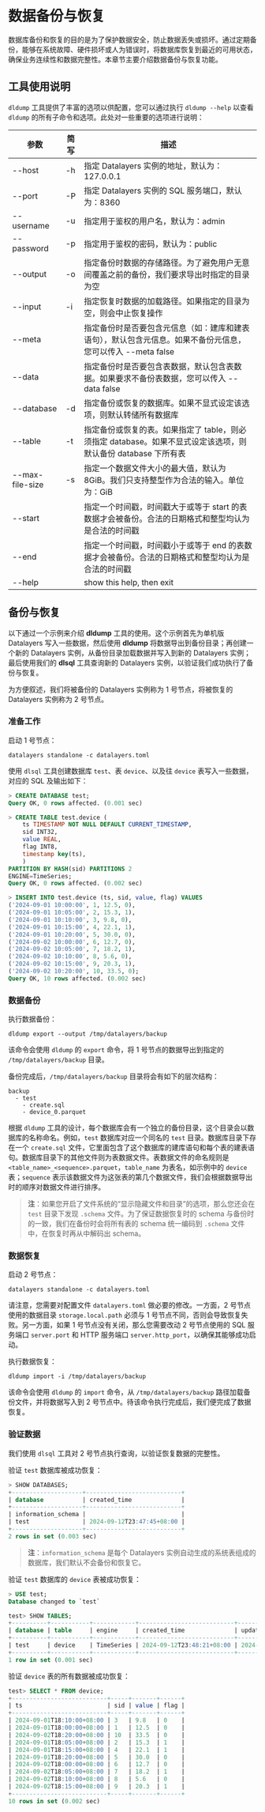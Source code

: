 # 数据备份与恢复
数据库备份和恢复的目的是为了保护数据安全，防止数据丢失或损坏。通过定期备份，能够在系统故障、硬件损坏或人为错误时，将数据库恢复到最近的可用状态，确保业务连续性和数据完整性。本章节主要介绍数据备份与恢复功能。

## 工具使用说明
`dldump` 工具提供了丰富的选项以供配置，您可以通过执行 `dldump --help` 以查看 `dldump` 的所有子命令和选项。此处对一些重要的选项进行说明：

| 参数                | 简写     | 描述                                                                                                                         |
| ----------         | -------  | --------------------------------------------------------------------------------------------------------------------------  |
| --host             | -h       | 指定 Datalayers 实例的地址，默认为：127.0.0.1                                                                                   |
| --port             | -P       | 指定 Datalayers 实例的 SQL 服务端口，默认为：8360                                                                                |
| --username         | -u       | 指定用于鉴权的用户名，默认为：admin                                                                                               |
| --password         | -p       | 指定用于鉴权的密码，默认为：public                                                                                               |
| --output           | -o       | 指定备份时数据的存储路径。为了避免用户无意间覆盖之前的备份，我们要求导出时指定的目录为空                                                   |
| --input            | -i       | 指定恢复时数据的加载路径。如果指定的目录为空，则会中止恢复操作                                                                         |
| --meta             |          | 指定备份时是否要包含元信息（如：建库和建表语句），默认包含元信息。如果不备份元信息，您可以传入 --meta false                                   |
| --data             |          | 指定备份时是否要包含表数据，默认包含表数据。如果要求不备份表数据，您可以传入 --data false                                                 |
| --database         | -d       | 指定备份或恢复的数据库。如果不显式设定该选项，则默认转储所有数据库                                                                       |
| --table            | -t       | 指定备份或恢复的表。如果指定了 table，则必须指定 database。如果不显式设定该选项，则默认备份 database 下所有表                               |
| --max-file-size    | -s       | 指定一个数据文件大小的最大值，默认为 8GiB。我们只支持整型作为合法的输入。单位为：GiB                                                      |
| --start            |          | 指定一个时间戳，时间戳大于或等于 start 的表数据才会被备份。合法的日期格式和整型均认为是合法的时间戳                                         |
| --end              |          | 指定一个时间戳，时间戳小于或等于 end 的表数据才会被备份。合法的日期格式和整型均认为是合法的时间戳                                           |
| --help             |          | show this help, then exit                                                                                                    |

## 备份与恢复
以下通过一个示例来介绍 **dldump** 工具的使用。这个示例首先为单机版 Datalayers 写入一些数据，然后使用 **dldump** 将数据导出到备份目录；再创建一个新的 Datalayers 实例，从备份目录加载数据并写入到新的 Datalayers 实例；最后使用我们的 **dlsql** 工具查询新的 Datalayers 实例，以验证我们成功执行了备份与恢复。

为方便叙述，我们将被备份的 Datalayers 实例称为 1 号节点，将被恢复的 Datalayers 实例称为 2 号节点。

### 准备工作
启动 1 号节点：
``` shell
datalayers standalone -c datalayers.toml
```

使用 `dlsql` 工具创建数据库 `test`、表 `device`、以及往 `device` 表写入一些数据，对应的 SQL 及输出如下：
``` sql
> CREATE DATABASE test; 
Query OK, 0 rows affected. (0.001 sec)

> CREATE TABLE test.device (
    ts TIMESTAMP NOT NULL DEFAULT CURRENT_TIMESTAMP,
    sid INT32,
    value REAL,
    flag INT8,
    timestamp key(ts),
    )
PARTITION BY HASH(sid) PARTITIONS 2
ENGINE=TimeSeries;
Query OK, 0 rows affected. (0.002 sec)

> INSERT INTO test.device (ts, sid, value, flag) VALUES
('2024-09-01 10:00:00', 1, 12.5, 0),
('2024-09-01 10:05:00', 2, 15.3, 1),
('2024-09-01 10:10:00', 3, 9.8, 0),
('2024-09-01 10:15:00', 4, 22.1, 1),
('2024-09-01 10:20:00', 5, 30.0, 0),
('2024-09-02 10:00:00', 6, 12.7, 0),
('2024-09-02 10:05:00', 7, 18.2, 1),
('2024-09-02 10:10:00', 8, 5.6, 0),
('2024-09-02 10:15:00', 9, 20.3, 1),
('2024-09-02 10:20:00', 10, 33.5, 0);
Query OK, 10 rows affected. (0.002 sec)
```

### 数据备份
执行数据备份：
``` shell
dldump export --output /tmp/datalayers/backup
```
该命令会使用 `dldump` 的 `export` 命令，将 1 号节点的数据导出到指定的 `/tmp/datalayers/backup` 目录。

备份完成后，`/tmp/datalayers/backup` 目录将会有如下的层次结构：
```
backup
  - test
    - create.sql
    - device_0.parquet
```
根据 `dldump` 工具的设计，每个数据库会有一个独立的备份目录，这个目录会以数据库的名称命名。例如，`test` 数据库对应一个同名的 `test` 目录。数据库目录下存在一个 `create.sql` 文件，它里面包含了这个数据库的建库语句和每个表的建表语句。数据库目录下的其他文件则为表数据文件。表数据文件的命名规则是 `<table_name>_<sequence>.parquet`，`table_name` 为表名，如示例中的 `device` 表；`sequence` 表示该数据文件为这张表的第几个数据文件，我们会根据数据导出时的顺序对数据文件进行排序。

> **注**：如果您开启了文件系统的“显示隐藏文件和目录”的选项，那么您还会在 `test` 目录下发现 `.schema` 文件。为了保证数据恢复时的 schema 与备份时的一致，我们在备份时会将所有表的 schema 统一编码到 `.schema` 文件中，在恢复时再从中解码出 schema。

### 数据恢复
启动 2 号节点：
``` shell
datalayers standalone -c datalayers.toml
```
请注意，您需要对配置文件 `datalayers.toml` 做必要的修改。一方面，2 号节点使用的数据目录 `storage.local.path` 必须与 1 号节点不同，否则会导致恢复失败。另一方面，如果 1 号节点没有关闭，那么您需要改动 2 号节点使用的 SQL 服务端口 `server.port` 和 HTTP 服务端口 `server.http_port`，以确保其能够成功启动。

执行数据恢复：
``` shell
dldump import -i /tmp/datalayers/backup
```
该命令会使用 `dldump` 的 `import` 命令，从 `/tmp/datalayers/backup` 路径加载备份文件，并将数据写入到 2 号节点中。待该命令执行完成后，我们便完成了数据恢复。

### 验证数据
我们使用 `dlsql` 工具对 2 号节点执行查询，以验证恢复数据的完整性。

验证 `test` 数据库被成功恢复：
``` sql
> SHOW DATABASES;
+--------------------+---------------------------+
| database           | created_time              |
+--------------------+---------------------------+
| information_schema |                           |
| test               | 2024-09-12T23:47:45+08:00 |
+--------------------+---------------------------+
2 rows in set (0.003 sec)
```
> **注**：`information_schema` 是每个 Datalayers 实例自动生成的系统表组成的数据库，我们默认不会备份和恢复它。

验证 `test` 数据库的 `device` 表被成功恢复：
``` sql
> USE test;
Database changed to `test`

test> SHOW TABLES;
+----------+-----------+------------+---------------------------+---------------------------+
| database | table     | engine     | created_time              | updated_time              |
+----------+-----------+------------+---------------------------+---------------------------+
| test     | device    | TimeSeries | 2024-09-12T23:48:21+08:00 | 2024-09-12T23:48:21+08:00 |
+----------+-----------+------------+---------------------------+---------------------------+
1 row in set (0.001 sec)
```

验证 `device` 表的所有数据被成功恢复：
``` sql
test> SELECT * FROM device; 
+---------------------------+-----+-------+------+
| ts                        | sid | value | flag |
+---------------------------+-----+-------+------+
| 2024-09-01T18:10:00+08:00 | 3   | 9.8   | 0    |
| 2024-09-01T18:00:00+08:00 | 1   | 12.5  | 0    |
| 2024-09-02T18:20:00+08:00 | 10  | 33.5  | 0    |
| 2024-09-01T18:05:00+08:00 | 2   | 15.3  | 1    |
| 2024-09-01T18:15:00+08:00 | 4   | 22.1  | 1    |
| 2024-09-01T18:20:00+08:00 | 5   | 30.0  | 0    |
| 2024-09-02T18:00:00+08:00 | 6   | 12.7  | 0    |
| 2024-09-02T18:05:00+08:00 | 7   | 18.2  | 1    |
| 2024-09-02T18:10:00+08:00 | 8   | 5.6   | 0    |
| 2024-09-02T18:15:00+08:00 | 9   | 20.3  | 1    |
+---------------------------+-----+-------+------+
10 rows in set (0.002 sec)
```
